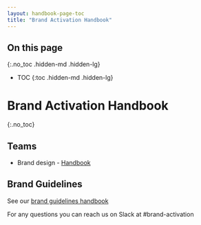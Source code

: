 ```yaml
---
layout: handbook-page-toc
title: "Brand Activation Handbook"
---
```


## On this page
{:.no_toc .hidden-md .hidden-lg}

- TOC
{:toc .hidden-md .hidden-lg}

# Brand Activation Handbook
{:.no_toc}

## Teams

- Brand design - [Handbook](https://about.gitlab.com/handbook/marketing/brand-and-product-marketing/design/) 

## Brand Guidelines 

See our [brand guidelines handbook](https://about.gitlab.com/handbook/marketing/brand-and-product-marketing/brand/brand-activation/brand-standards/) 

For any questions you can reach us on Slack at #brand-activation
